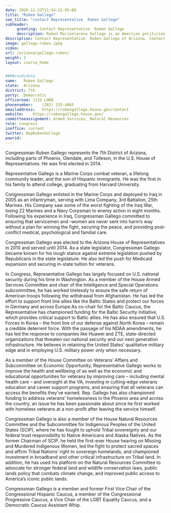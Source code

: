 ```yaml
---
date: 2020-11-22T11:54:12-05:00
title: "Ruben Gallego"
seo_title: "contact Representative  Ruben Gallego"
subheader:
     greeting: Contact Representative  Ruben Gallego 
     description: Ruben Marinelarena Gallego is an American politician who is the U.S. Representative for Arizona's 7th congressional district.
description: Contact Representative  Ruben Gallego of Arizona. Contact information for Ruben Gallego includes email address, phone number, and mailing address.
image: gallego-ruben.jpeg
video: 
url: /arizona/gallego-ruben/
weight: 1
layout: course_home


####candidate
name:	Ruben Gallego
state:	Arizona
district: 7th
party:	Democratic
officeroom:	1131 LHOB
phonenumber:	(202) 225-4065
emailaddress:	https://rubengallego.house.gov/contact
website:	https://rubengallego.house.gov/
committeeassignment: Armed Services, Natural Resources
role: congress
inoffice: current
twitter: RepRubenGallego
powrid: 
---
```

Congressman Ruben Gallego represents the 7th District of Arizona, including parts of Phoenix, Glendale, and Tolleson, in the U.S. House of Representatives. He was first elected in 2014.

Representative Gallego is a Marine Corps combat veteran, a lifelong community leader, and the son of Hispanic immigrants. He was the first in his family to attend college, graduating from Harvard University.

Congressman Gallego enlisted in the Marine Corps and deployed to Iraq in 2005 as an infantryman, serving with Lima Company, 3rd Battalion, 25th Marines. His Company saw some of the worst fighting of the Iraq War, losing 22 Marines and a Navy Corpsman to enemy action in eight months. Following his experience in Iraq, Congressman Gallego committed to ensuring that servicemen and –women are never sent into harm’s way without a plan for winning the fight, securing the peace, and providing post-conflict medical, psychological and familial care.

Congressman Gallego was elected to the Arizona House of Representatives in 2010 and served until 2014. As a state legislator, Congressman Gallego became known for his tough stance against extreme legislation pushed by Republicans in the state legislature. He also led the push for Medicaid expansion and securing in-state tuition for veterans.

In Congress, Representative Gallego has largely focused on U.S. national security during his time in Washington. As a member of the House Armed Services Committee and chair of the Intelligence and Special Operations subcommittee, he has worked tirelessly to ensure the safe return of American troops following the withdrawal from Afghanistan. He has led the effort to support front line allies like the Baltic States and protect our forces in Germany and across Europe.As co-chair for the Baltic Caucus, the Representative has championed funding for the Baltic Security Initiative, which provides critical support to Baltic allies. He has also ensured that U.S. Forces in Korea – the front line of our defense against North Korea – remain a credible deterrent force. With the passage of his NDAA amendments, he has led the response to companies like Huawei and ZTE, state-directed organizations that threaten our national security and our next generation infrastructure. He believes in retaining the United States’ qualitative military edge and in employing U.S. military power only when necessary.

As a member of the House Committee on Veterans’ Affairs and Subcommittee on Economic Opportunity, Representative Gallego works to improve the health and wellbeing of as well as the economic and educational opportunities for veterans by improving care – including mental health care – and oversight at the VA, investing in cutting-edge veterans education and career support programs, and ensuring that all veterans can access the benefits they’ve earned. Rep. Gallego has also championed funding to address veterans’ homelessness in the Phoenix area and across the country, an issue he has been passionate about since he first worked with homeless veterans at a non-profit after leaving the service himself.

Congressman Gallego is also a member of the House Natural Resources Committee and the Subcommittee for Indigenous Peoples of the United States (SCIP), where he has fought to uphold Tribal sovereignty and our federal trust responsibility to Native Americans and Alaska Natives. As the former Chairman of SCIP, he held the first-ever House hearing on Missing and Murdered Indigenous Women, led the fight to protect sacred spaces and affirm Tribal Nations’ right to sovereign homelands, and championed investment in broadband and other critical infrastructure on Tribal land. In addition, he has used his platform on the Natural Resources Committee to advocate for stronger federal land and wildlife conservation laws, public lands policy that combats climate change, and improved public access to America’s iconic public lands.

Congressman Gallego is a member and former First Vice Chair of the Congressional Hispanic Caucus, a member of the Congressional Progressive Caucus, a Vice Chair of the LGBT Equality Caucus, and a Democratic Caucus Assistant Whip.
